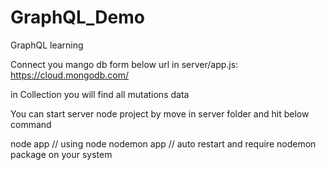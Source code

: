 # GraphQL_Demo
GraphQL learning 

Connect you mango db form below url in server/app.js:
https://cloud.mongodb.com/

in Collection you will find all mutations data


You can start server node project by move in server folder and hit below command 

node app     // using node
nodemon app  // auto restart and require nodemon package on your system

